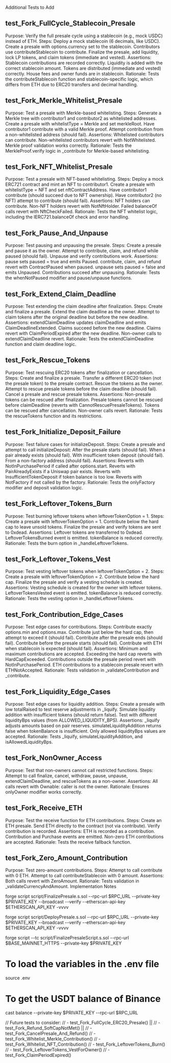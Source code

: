 Additional Tests to Add

## test_Fork_FullCycle_Stablecoin_Presale

Purpose: Verify the full presale cycle using a stablecoin (e.g., mock USDC) instead of ETH.
Steps:
Deploy a mock stablecoin (6 decimals, like USDC).
Create a presale with options.currency set to the stablecoin.
Contributors use contributeStablecoin to contribute.
Finalize the presale, add liquidity, lock LP tokens, and claim tokens (immediate and vested).
Assertions:
Stablecoin contributions are recorded correctly.
Liquidity is added with the correct stablecoin amount.
Tokens are distributed (immediate and vested) correctly.
House fees and owner funds are in stablecoin.
Rationale: Tests the contributeStablecoin function and stablecoin-specific logic, which differs from ETH due to ERC20 transfers and decimal handling.

## test_Fork_Merkle_Whitelist_Presale

Purpose: Test a presale with Merkle-based whitelisting.
Steps:
Generate a Merkle tree with contributor1 and contributor2 as whitelisted addresses.
Create a presale with whitelistType = Merkle and set merkleRoot.
Have contributor1 contribute with a valid Merkle proof.
Attempt contribution from a non-whitelisted address (should fail).
Assertions:
Whitelisted contributors can contribute.
Non-whitelisted contributors revert with NotWhitelisted.
Merkle proof validation works correctly.
Rationale: Tests the MerkleProof.verify logic in \_contribute for Merkle-based whitelisting.

## test_Fork_NFT_Whitelist_Presale

Purpose: Test a presale with NFT-based whitelisting.
Steps:
Deploy a mock ERC721 contract and mint an NFT to contributor1.
Create a presale with whitelistType = NFT and set nftContractAddress.
Have contributor1 contribute (should succeed due to NFT ownership).
Have contributor2 (no NFT) attempt to contribute (should fail).
Assertions:
NFT holders can contribute.
Non-NFT holders revert with NotNftHolder.
Failed balanceOf calls revert with NftCheckFailed.
Rationale: Tests the NFT whitelist logic, including the IERC721.balanceOf check and error handling.

## test_Fork_Pause_And_Unpause

Purpose: Test pausing and unpausing the presale.
Steps:
Create a presale and pause it as the owner.
Attempt to contribute, claim, and refund while paused (should fail).
Unpause and verify contributions work.
Assertions:
pause sets paused = true and emits Paused.
contribute, claim, and refund revert with ContractPaused when paused.
unpause sets paused = false and emits Unpaused.
Contributions succeed after unpausing.
Rationale: Tests the whenNotPaused modifier and pause/unpause functions.

## test_Fork_Extend_Claim_Deadline

Purpose: Test extending the claim deadline after finalization.
Steps:
Create and finalize a presale.
Extend the claim deadline as the owner.
Attempt to claim tokens after the original deadline but before the new deadline.
Assertions:
extendClaimDeadline updates claimDeadline and emits ClaimDeadlineExtended.
Claims succeed before the new deadline.
Claims revert with ClaimPeriodExpired after the new deadline.
Non-owner calls to extendClaimDeadline revert.
Rationale: Tests the extendClaimDeadline function and claim deadline logic.

## test_Fork_Rescue_Tokens

Purpose: Test rescuing ERC20 tokens after finalization or cancellation.
Steps:
Create and finalize a presale.
Transfer a different ERC20 token (not the presale token) to the presale contract.
Rescue the tokens as the owner.
Attempt to rescue presale tokens before the claim deadline (should fail).
Cancel a presale and rescue presale tokens.
Assertions:
Non-presale tokens can be rescued after finalization.
Presale tokens cannot be rescued before claimDeadline (reverts with CannotRescuePresaleTokens).
Tokens can be rescued after cancellation.
Non-owner calls revert.
Rationale: Tests the rescueTokens function and its restrictions.

## test_Fork_Initialize_Deposit_Failure

Purpose: Test failure cases for initializeDeposit.
Steps:
Create a presale and attempt to call initializeDeposit:
After the presale starts (should fail).
When a pair already exists (should fail).
With insufficient token deposit (should fail).
From a non-factory address (should fail).
Assertions:
Reverts with NotInPurchasePeriod if called after options.start.
Reverts with PairAlreadyExists if a Uniswap pair exists.
Reverts with InsufficientTokenDeposit if token balance is too low.
Reverts with NotFactory if not called by the factory.
Rationale: Tests the onlyFactory modifier and deposit validation logic.

## test_Fork_Leftover_Tokens_Burn

Purpose: Test burning leftover tokens when leftoverTokenOption = 1.
Steps:
Create a presale with leftoverTokenOption = 1.
Contribute below the hard cap to leave unsold tokens.
Finalize the presale and verify tokens are sent to 0xdead.
Assertions:
Leftover tokens are transferred to 0xdead.
LeftoverTokensBurned event is emitted.
tokenBalance is reduced correctly.
Rationale: Tests the burn option in \_handleLeftoverTokens.

## test_Fork_Leftover_Tokens_Vest

Purpose: Test vesting leftover tokens when leftoverTokenOption = 2.
Steps:
Create a presale with leftoverTokenOption = 2.
Contribute below the hard cap.
Finalize the presale and verify a vesting schedule is created.
Assertions:
Vesting schedule is created for the owner with leftover tokens.
LeftoverTokensVested event is emitted.
tokenBalance is reduced correctly.
Rationale: Tests the vesting option in \_handleLeftoverTokens.

## test_Fork_Contribution_Edge_Cases

Purpose: Test edge cases for contributions.
Steps:
Contribute exactly options.min and options.max.
Contribute just below the hard cap, then attempt to exceed it (should fail).
Contribute after the presale ends (should fail).
Contribute before the presale starts (should fail).
Contribute with ETH when stablecoin is expected (should fail).
Assertions:
Minimum and maximum contributions are accepted.
Exceeding the hard cap reverts with HardCapExceeded.
Contributions outside the presale period revert with NotInPurchasePeriod.
ETH contributions to a stablecoin presale revert with ETHNotAccepted.
Rationale: Tests validation in \_validateContribution and \_contribute.

## test_Fork_Liquidity_Edge_Cases

Purpose: Test edge cases for liquidity addition.
Steps:
Create a presale with low totalRaised to test reserve adjustments in \_liquify.
Simulate liquidity addition with insufficient tokens (should return false).
Test with different liquidityBps values (from ALLOWED_LIQUIDITY_BPS).
Assertions:
\_liquify adjusts amounts based on pair reserves.
simulateLiquidityAddition returns false when tokenBalance is insufficient.
Only allowed liquidityBps values are accepted.
Rationale: Tests \_liquify, simulateLiquidityAddition, and isAllowedLiquidityBps.

## test_Fork_NonOwner_Access

Purpose: Test that non-owners cannot call restricted functions.
Steps:
Attempt to call finalize, cancel, withdraw, pause, unpause, extendClaimDeadline, and rescueTokens as a non-owner.
Assertions:
All calls revert with Ownable: caller is not the owner.
Rationale: Ensures onlyOwner modifier works correctly.

## test_Fork_Receive_ETH

Purpose: Test the receive function for ETH contributions.
Steps:
Create an ETH presale.
Send ETH directly to the contract (not via contribute).
Verify contribution is recorded.
Assertions:
ETH is recorded as a contribution.
Contribution and Purchase events are emitted.
Non-zero ETH contributions are accepted.
Rationale: Tests the receive fallback function.

## test_Fork_Zero_Amount_Contribution

Purpose: Test zero-amount contributions.
Steps:
Attempt to call contribute with 0 ETH.
Attempt to call contributeStablecoin with 0 amount.
Assertions:
Both calls revert with ZeroAmount.
Rationale: Tests validation in \_validateCurrencyAndAmount.
Implementation Notes

forge script script/FinalizePresale.s.sol --rpc-url $RPC_URL --private-key $PRIVATE_KEY --broadcast --verify --etherscan-api-key $ETHERSCAN_API_KEY -vvvv

forge script script/DeployPresale.s.sol --rpc-url $RPC_URL --private-key $PRIVATE_KEY --broadcast --verify --etherscan-api-key $ETHERSCAN_API_KEY -vvvv

forge script --tc script/FinalizePresaleScript.s.sol --rpc-url $BASE_MAINNET_HTTPS --private-key $PRIVATE_KEY

# To load the variables in the .env file

source .env

# To get the USDT balance of Binance

cast balance --private-key $PRIVATE_KEY --rpc-url $RPC_URL

// Future tests to consider:
// - test_Fork_FullCycle_ERC20_Presale() ||
// - test_Fork_Refund_SoftCapNotMet() ||
// - test_Fork_CancelPresale_And_Refund()
// - test_Fork_Whitelist_Merkle_Contribution()
// - test_Fork_Whitelist_NFT_Contribution()
// - test_Fork_LeftoverTokens_Burn()
// - test_Fork_LeftoverTokens_VestForOwner()
// - test_Fork_ClaimPeriodExpired()
